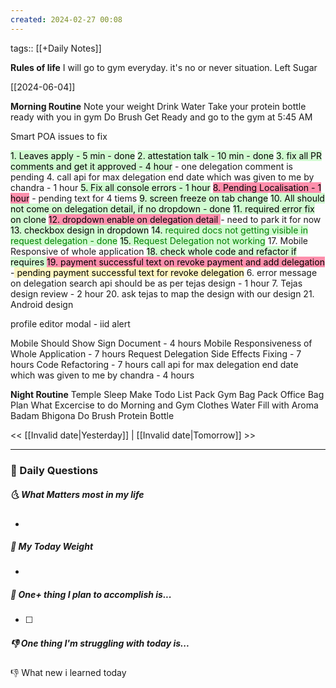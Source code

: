 ```yaml
---
created: 2024-02-27 00:08
---
```

tags:: [[+Daily Notes]]

**Rules of life**
I will go to gym everyday. it's no or never situation.
Left Sugar

[[2024-06-04]]

**Morning Routine**
Note your weight
Drink Water
Take your protein bottle ready with you in gym
Do Brush
Get Ready and go to the gym at 5:45 AM

Smart POA issues to fix

<mark style="background: #BBFABBA6;">1. Leaves apply - 5 min - done</mark>
<mark style="background: #BBFABBA6;">2. attestation talk - 10 min - done</mark>
<mark style="background: #BBFABBA6;">3.  fix all PR comments and get it approved - 4 hour</mark> - one delegation comment is pending
4. call api for max delegation end date which was given to me by chandra - 1 hour
<mark style="background: #BBFABBA6;">5.  Fix all console errors - 1 hour</mark>
<mark style="background: #FF5582A6;">8. Pending Localisation - 1 hour</mark> - pending text for 4 tiems
<mark style="background: #BBFABBA6;">9. screen freeze on tab change</mark>
<mark style="background: #BBFABBA6;">10. All should not come on delegation detail, if no dropdown - done</mark>
<mark style="background: #BBFABBA6;">11. required error fix on clone</mark>
<mark style="background: #FF5582A6;">12. dropdown enable on delegation detail </mark> - need to park it for now
<mark style="background: #BBFABBA6;">13. checkbox design in dropdown</mark>
<mark style="background: #BBFABBA6;">14. <font style="color:green">required docs not getting visible in request delegation - done</font></mark>
<mark style="background: #BBFABBA6;">15. <font style="color:green">Request Delegation not working</font></mark>
17. Mobile Responsive of whole application
<mark style="background: #BBFABBA6;">18. check whole code and refactor if requires </mark>
<mark style="background: #FF5582A6;">19. payment successful text on revoke payment and add delegation</mark> -<mark style="background: #FFF3A3A6;"> pending payment successful text for revoke delegation</mark>
6. error message on delegation search api should be as per tejas design - 1 hour
7. Tejas design review - 2 hour
20. ask tejas to map the design with our design
21. Android design

profile editor modal - iid alert

Mobile Should Show Sign Document -  4 hours
Mobile Responsiveness of Whole Application - 7 hours
Request Delegation Side Effects Fixing - 7 hours
Code Refactoring - 7 hours
call api for max delegation end date which was given to me by chandra - 4 hours



**Night Routine**
Temple Sleep
Make Todo List
Pack Gym Bag
Pack Office Bag
Plan What Excercise to do
Morning and Gym Clothes
Water Fill with Aroma
Badam Bhigona
Do Brush
Protein Bottle


<< [[Invalid date|Yesterday]] | [[Invalid date|Tomorrow]] >>

---
### 📅 Daily Questions
##### 🌜 What Matters most in my life
- 

##### 🙌 My Today Weight
- 

##### 🚀 One+ thing I plan to accomplish is...
- [ ] 

##### 👎 One thing I'm struggling with today is...


👎 What new i learned today
